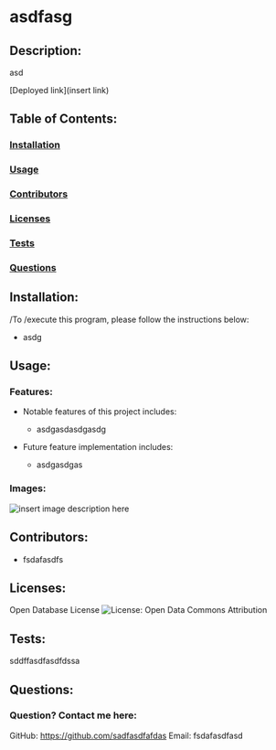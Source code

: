 # asdfasg

## Description:
asd

[Deployed link](insert link)

## Table of Contents:
### [Installation](#installation)
### [Usage](#usage)
### [Contributors](#contributors)
### [Licenses](#licenses)
### [Tests](#tests)
### [Questions](#questions)

## Installation:
/To /execute this program, please follow the instructions below:
  - asdg

## Usage:

### Features:
- Notable features of this project includes:
  - asdgasdasdgasdg

- Future feature implementation includes:
  - asdgasdgas

### Images:
![insert image description here](.assets/images/asdgasdfasdf.png)

## Contributors:
- fsdafasdfs

## Licenses:
Open Database License ![License: Open Data Commons Attribution](https://img.shields.io/badge/License-ODC_BY-brightgreen.svg)


## Tests:
sddffasdfasdfdssa

## Questions:
### Question? Contact me here:
GitHub: https://github.com/sadfasdfafdas
Email: fsdafasdfasd

